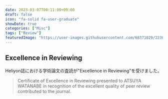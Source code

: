 ```yaml
---
date: 2023-03-07T00:11:00+09:00
draft: false
icon: "fa-solid fa-user-graduate"
showDate: true
categories: ["Misc"]
tags: ["Review"]
featuredImage: "https://user-images.githubusercontent.com/68371029/223674630-95167446-fe96-44d6-9511-dd38c9e2553c.png"
---
```


## Excellence in Reviewing

Heliyon誌における学術論文の査読が"Excellence in Reviewing"を受けました。

> Certificate of Excellence in Reviewing presented to ATSUYA WATANABE in recognition of the excellent quality of peer review contributed to the journal.

